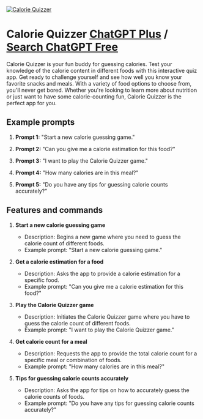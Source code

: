
[![Calorie Quizzer](https://files.oaiusercontent.com/file-7v2SHvbmSUgtQURepAlYe9Ob?se=2123-10-16T12%3A04%3A55Z&sp=r&sv=2021-08-06&sr=b&rscc=max-age%3D31536000%2C%20immutable&rscd=attachment%3B%20filename%3D6fcd9aae-52e8-4c25-bfac-13704928cde6.png&sig=DiFZhSa/LzodTJKUMN3/ROHrtsV6fCg4AAXV92ASb14%3D)](https://chat.openai.com/g/g-bVqRLy2NN-calorie-quizzer)

# Calorie Quizzer [ChatGPT Plus](https://chat.openai.com/g/g-bVqRLy2NN-calorie-quizzer) / [Search ChatGPT Free](https://gptcall.net/index.html#/?search=Calorie%20Quizzer)

Calorie Quizzer is your fun buddy for guessing calories. Test your knowledge of the calorie content in different foods with this interactive quiz app. Get ready to challenge yourself and see how well you know your favorite snacks and meals. With a variety of food options to choose from, you'll never get bored. Whether you're looking to learn more about nutrition or just want to have some calorie-counting fun, Calorie Quizzer is the perfect app for you.

## Example prompts

1. **Prompt 1:** "Start a new calorie guessing game."

2. **Prompt 2:** "Can you give me a calorie estimation for this food?"

3. **Prompt 3:** "I want to play the Calorie Quizzer game."

4. **Prompt 4:** "How many calories are in this meal?"

5. **Prompt 5:** "Do you have any tips for guessing calorie counts accurately?"


## Features and commands

1. **Start a new calorie guessing game**
   - Description: Begins a new game where you need to guess the calorie count of different foods.
   - Example prompt: "Start a new calorie guessing game."

2. **Get a calorie estimation for a food**
   - Description: Asks the app to provide a calorie estimation for a specific food.
   - Example prompt: "Can you give me a calorie estimation for this food?"

3. **Play the Calorie Quizzer game**
   - Description: Initiates the Calorie Quizzer game where you have to guess the calorie count of different foods.
   - Example prompt: "I want to play the Calorie Quizzer game."

4. **Get calorie count for a meal**
   - Description: Requests the app to provide the total calorie count for a specific meal or combination of foods.
   - Example prompt: "How many calories are in this meal?"

5. **Tips for guessing calorie counts accurately**
   - Description: Asks the app for tips on how to accurately guess the calorie counts of foods.
   - Example prompt: "Do you have any tips for guessing calorie counts accurately?"


